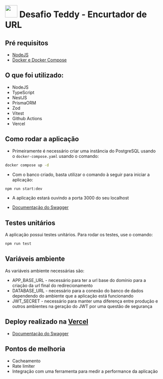 # <img src="https://teddydigital.io/wp-content/uploads/2022/10/Ativo-13-8.png" width=40 /> Desafio Teddy - Encurtador de URL

## Pré requisitos
- [NodeJS](https://nodejs.org/en/download/)
- [Docker e Docker Compose](https://docs.docker.com/engine/install/)

## O que foi utilizado:
- NodeJS
- TypeScript
- NestJS
- PrismaORM
- Zod
- Vitest
- Github Actions
- Vercel

## Como rodar a aplicação
- Primeiramente é necessário criar uma instância do PostgreSQL usando o ```docker-compose.yaml``` usando o comando:
```bash
docker compose up -d
```
- Com o banco criado, basta utilizar o comando à seguir para iniciar a aplicação:
```bash
npm run start:dev
```
- A aplicação estará ouvindo a porta 3000 do seu localhost

- [Documentação do Swagger](http://localhost:3000/swagger)

## Testes unitários
  A aplicação possui testes unitários. Para rodar os testes, use o comando:
```bash
npm run test
```

## Variáveis ambiente
As variáveis ambiente necessárias são:
- APP_BASE_URL - necessário para ter a url base do domínio para a criação da url final do redirecionamento
- DATABASE_URL - necessário para a conexão do banco de dados dependendo do ambiente que a aplicação está funcionando
- JWT_SECRET - necessário para manter uma diferença entre produção e outros ambientes na geração do JWT por uma questão de segurança

## Deploy realizado na [Vercel](https://vercel.com/)
- [Documentação do Swagger](https://desafio-teddy-backend.vercel.app/swagger)

## Pontos de melhoria
- Cacheamento
- Rate limiter
- Integração com uma ferramenta para medir a performance da aplicação

